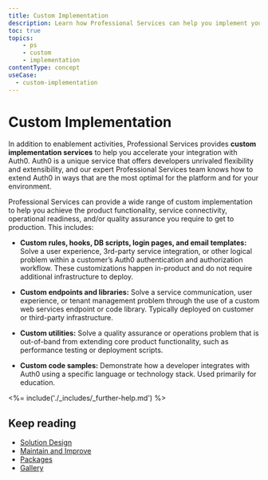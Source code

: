 ```yaml
---
title: Custom Implementation
description: Learn how Professional Services can help you implement your Auth0 solution.
toc: true
topics:
    - ps
    - custom
    - implementation
contentType: concept
useCase:
  - custom-implementation
---
```

# Custom Implementation

In addition to enablement activities, Professional Services provides **custom implementation services** to help you accelerate your integration with Auth0. Auth0 is a unique service that offers developers unrivaled flexibility and extensibility, and our expert Professional Services team knows how to extend Auth0 in ways that are the most optimal for the platform and for your environment.

Professional Services can provide a wide range of custom implementation to help you achieve the product functionality, service connectivity, operational readiness, and/or quality assurance you require to get to production. This includes: 

* **Custom rules, hooks, DB scripts, login pages, and email templates:** Solve a user experience, 3rd-party service integration, or other logical problem within a customer’s Auth0 authentication and authorization workflow. These customizations happen in-product and do not require additional infrastructure to deploy.

* **Custom endpoints and libraries:** Solve a service communication, user experience, or tenant management problem through the use of a custom web services endpoint or code library. Typically deployed on customer or third-party infrastructure.

* **Custom utilities:** Solve a quality assurance or operations problem that is out-of-band from extending core product functionality, such as performance testing or deployment scripts.

* **Custom code samples:** Demonstrate how a developer integrates with Auth0 using a specific language or technology stack. Used primarily for education.

<%= include('./_includes/_further-help.md') %>

## Keep reading

* [Solution Design](/services/solution-design)
* [Maintain and Improve](/services/maintain-and-improve)
* [Packages](/services/packages)
* [Gallery](/services/gallery)

